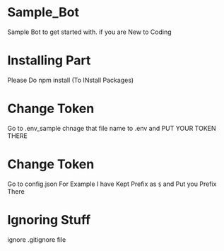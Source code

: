# Sample_Bot
Sample Bot to get started with.
if you are New to Coding

# Installing Part
Please Do 
npm install (To INstall Packages)

# Change Token
Go to .env_sample 
chnage that file name to .env and PUT YOUR TOKEN THERE

# Change Token
Go to config.json 
For Example I have Kept Prefix as ```$```
and Put you Prefix There 

# Ignoring Stuff
ignore .gitignore file